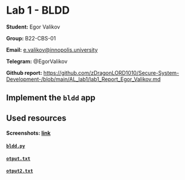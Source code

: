 # Lab 1 - BLDD

**Student:** Egor Valikov

**Group:** B22-CBS-01

**Email:** e.valikov@innopolis.university

**Telegram:** @EgorValikov

**Github report:** https://github.com/zDragonLORD1010/Secure-System-Development-/blob/main/AL_lab1/lab1_Report_Egor_Valikov.md

## Implement the `bldd` app




## Used resources

#### Screenshots: [link](https://github.com/zDragonLORD1010/Secure-System-Development-/tree/main/AL_lab1/img)

#### [`bldd.py`](https://github.com/zDragonLORD1010/Secure-System-Development-/blob/main/AL_lab1/bldd.py)

#### [`otput.txt`](https://github.com/zDragonLORD1010/Secure-System-Development-/blob/main/AL_lab1/otput.txt)

#### [`otput2.txt`](https://github.com/zDragonLORD1010/Secure-System-Development-/blob/main/AL_lab1/otput2.txt)
